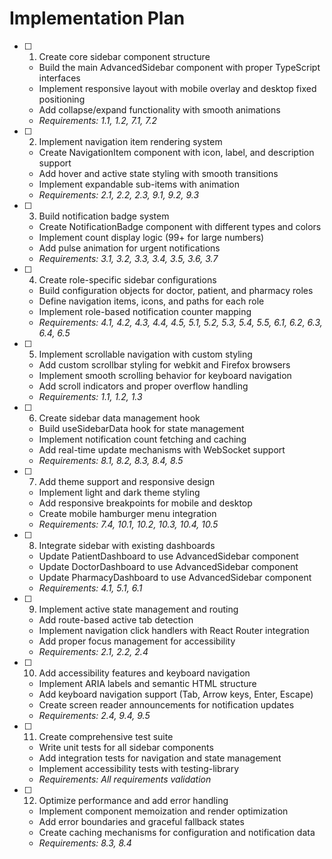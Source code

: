 # Implementation Plan

- [ ] 1. Create core sidebar component structure
  - Build the main AdvancedSidebar component with proper TypeScript interfaces
  - Implement responsive layout with mobile overlay and desktop fixed positioning
  - Add collapse/expand functionality with smooth animations
  - _Requirements: 1.1, 1.2, 7.1, 7.2_

- [ ] 2. Implement navigation item rendering system
  - Create NavigationItem component with icon, label, and description support
  - Add hover and active state styling with smooth transitions
  - Implement expandable sub-items with animation
  - _Requirements: 2.1, 2.2, 2.3, 9.1, 9.2, 9.3_

- [ ] 3. Build notification badge system
  - Create NotificationBadge component with different types and colors
  - Implement count display logic (99+ for large numbers)
  - Add pulse animation for urgent notifications
  - _Requirements: 3.1, 3.2, 3.3, 3.4, 3.5, 3.6, 3.7_

- [ ] 4. Create role-specific sidebar configurations
  - Build configuration objects for doctor, patient, and pharmacy roles
  - Define navigation items, icons, and paths for each role
  - Implement role-based notification counter mapping
  - _Requirements: 4.1, 4.2, 4.3, 4.4, 4.5, 5.1, 5.2, 5.3, 5.4, 5.5, 6.1, 6.2, 6.3, 6.4, 6.5_

- [ ] 5. Implement scrollable navigation with custom styling
  - Add custom scrollbar styling for webkit and Firefox browsers
  - Implement smooth scrolling behavior for keyboard navigation
  - Add scroll indicators and proper overflow handling
  - _Requirements: 1.1, 1.2, 1.3_

- [ ] 6. Create sidebar data management hook
  - Build useSidebarData hook for state management
  - Implement notification count fetching and caching
  - Add real-time update mechanisms with WebSocket support
  - _Requirements: 8.1, 8.2, 8.3, 8.4, 8.5_

- [ ] 7. Add theme support and responsive design
  - Implement light and dark theme styling
  - Add responsive breakpoints for mobile and desktop
  - Create mobile hamburger menu integration
  - _Requirements: 7.4, 10.1, 10.2, 10.3, 10.4, 10.5_

- [ ] 8. Integrate sidebar with existing dashboards
  - Update PatientDashboard to use AdvancedSidebar component
  - Update DoctorDashboard to use AdvancedSidebar component
  - Update PharmacyDashboard to use AdvancedSidebar component
  - _Requirements: 4.1, 5.1, 6.1_

- [ ] 9. Implement active state management and routing
  - Add route-based active tab detection
  - Implement navigation click handlers with React Router integration
  - Add proper focus management for accessibility
  - _Requirements: 2.1, 2.2, 2.4_

- [ ] 10. Add accessibility features and keyboard navigation
  - Implement ARIA labels and semantic HTML structure
  - Add keyboard navigation support (Tab, Arrow keys, Enter, Escape)
  - Create screen reader announcements for notification updates
  - _Requirements: 2.4, 9.4, 9.5_

- [ ] 11. Create comprehensive test suite
  - Write unit tests for all sidebar components
  - Add integration tests for navigation and state management
  - Implement accessibility tests with testing-library
  - _Requirements: All requirements validation_

- [ ] 12. Optimize performance and add error handling
  - Implement component memoization and render optimization
  - Add error boundaries and graceful fallback states
  - Create caching mechanisms for configuration and notification data
  - _Requirements: 8.3, 8.4_